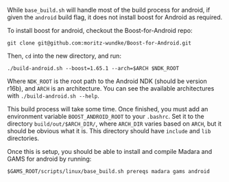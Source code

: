 While `base_build.sh` will handle most of the build process for android,
if given the `android` build flag, it does not install boost for Android
as required.

To install boost for android, checkout the Boost-for-Android repo:

`git clone git@github.com:moritz-wundke/Boost-for-Android.git`

Then, `cd` into the new directory, and run:

`./build-android.sh --boost=1.65.1 --arch=$ARCH $NDK_ROOT`

Where `NDK_ROOT` is the root path to the Android NDK (should be version r16b),
and `ARCH` is an architecture. You can see the available architectures with
`./build-android.sh --help`.

This build process will take some time. Once finished, you must add an
environment variable `BOOST_ANDROID_ROOT` to your `.bashrc`. Set it to
the directory `build/out/$ARCH_DIR/`, where `ARCH_DIR` varies based on
`ARCH`, but it should be obvious what it is. This directory should have
`include` and `lib` directories.

Once this is setup, you should be able to install and compile Madara and GAMS
for android by running:

`$GAMS_ROOT/scripts/linux/base_build.sh prereqs madara gams android`
